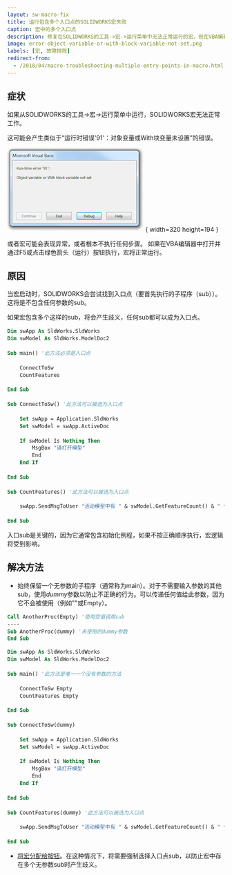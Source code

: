 ```yaml
---
layout: sw-macro-fix
title: 运行包含多个入口点的SOLIDWORKS宏失败
caption: 宏中的多个入口点
description: 修复在SOLIDWORKS的工具->宏->运行菜单中无法正常运行的宏，但在VBA编辑器中打开并通过F5或点击绿色箭头执行时可以正常工作
image: error-object-variable-or-with-block-variable-not-set.png
labels: [宏, 故障排除]
redirect-from:
  - /2018/04/macro-troubleshooting-multiple-entry-points-in-macro.html
---
```

## 症状

如果从SOLIDWORKS的工具->宏->运行菜单中运行，SOLIDWORKS宏无法正常工作。

这可能会产生类似于“运行时错误'91'：对象变量或With块变量未设置”的错误。

!['运行时错误'91'：运行宏时出现对象变量或With块变量未设置](error-object-variable-or-with-block-variable-not-set.png){ width=320 height=194 }

或者宏可能会表现异常，或者根本不执行任何步骤。
如果在VBA编辑器中打开并通过F5或点击绿色箭头（运行）按钮执行，宏将正常运行。

## 原因

当宏启动时，SOLIDWORKS会尝试找到入口点（要首先执行的子程序（sub））。这将是不包含任何参数的sub。

如果宏包含多个这样的sub，将会产生歧义，任何sub都可以成为入口点。

~~~ vb
Dim swApp As SldWorks.SldWorks
Dim swModel As SldWorks.ModelDoc2

Sub main() '此方法必须是入口点

    ConnectToSw
    CountFeatures
    
End Sub

Sub ConnectToSw() '此方法可以被选为入口点
    
    Set swApp = Application.SldWorks
    Set swModel = swApp.ActiveDoc
    
    If swModel Is Nothing Then
        MsgBox "请打开模型"
        End
    End If
    
End Sub

Sub CountFeatures() '此方法可以被选为入口点
    
    swApp.SendMsgToUser "活动模型中有 " & swModel.GetFeatureCount() & " 个特征"
    
End Sub
~~~

入口sub是关键的，因为它通常包含初始化例程，如果不按正确顺序执行，宏逻辑将受到影响。

## 解决方法

* 始终保留一个无参数的子程序（通常称为main）。对于不需要输入参数的其他sub，使用*dummy*参数以防止不正确的行为。可以传递任何值给此参数，因为它不会被使用（例如""或Empty）。

~~~ vb
Call AnotherProc(Empty) '使用空值调用sub
----
Sub AnotherProc(dummy) '未使用的dummy参数
End Sub
~~~

~~~ vb
Dim swApp As SldWorks.SldWorks
Dim swModel As SldWorks.ModelDoc2

Sub main() '此方法是唯一一个没有参数的方法

    ConnectToSw Empty
    CountFeatures Empty
    
End Sub

Sub ConnectToSw(dummy)
    
    Set swApp = Application.SldWorks
    Set swModel = swApp.ActiveDoc
    
    If swModel Is Nothing Then
        MsgBox "请打开模型"
        End
    End If
    
End Sub

Sub CountFeatures(dummy) '此方法可以被选为入口点
    
    swApp.SendMsgToUser "活动模型中有 " & swModel.GetFeatureCount() & " 个特征"
    
End Sub
~~~

* [将宏分配给按钮](/docs/codestack/solidworks-api/getting-started/macros/macro-buttons)。在这种情况下，将需要强制选择入口点sub，以防止宏中存在多个无参数sub时产生歧义。